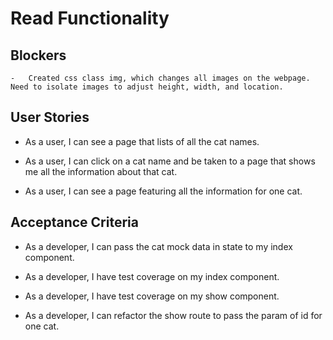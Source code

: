 #   Read Functionality

##  Blockers
    -   Created css class img, which changes all images on the webpage. Need to isolate images to adjust height, width, and location.

##  User Stories
-   As a user, I can see a page that lists of all the cat names.

-   As a user, I can click on a cat name and be taken to a page that shows me all the information about that cat.

-   As a user, I can see a page featuring all the information for one cat.

## Acceptance Criteria

-   As a developer, I can pass the cat mock data in state to my index component.

-   As a developer, I have test coverage on my index component.


-   As a developer, I have test coverage on my show component.

-   As a developer, I can refactor the show route to pass the param of id for one cat.